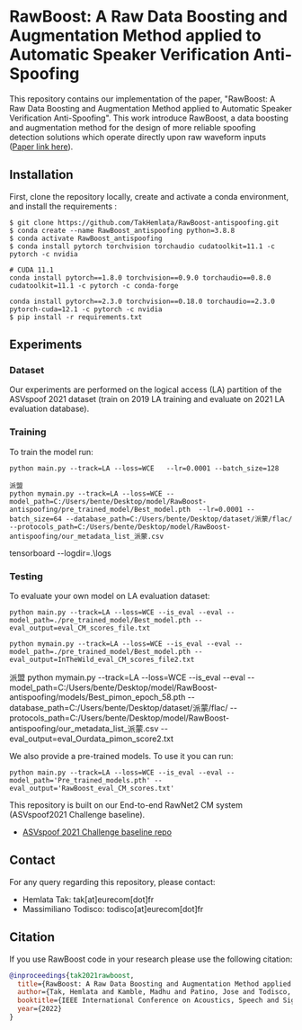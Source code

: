 RawBoost: A Raw Data Boosting and Augmentation Method applied to Automatic Speaker Verification Anti-Spoofing
===============
This repository contains our implementation of the paper, "RawBoost: A Raw Data Boosting and Augmentation Method applied to Automatic Speaker Verification Anti-Spoofing". This work introduce RawBoost, a data boosting and augmentation method for the design of more reliable spoofing detection solutions which operate directly upon raw waveform inputs ([Paper link here](https://arxiv.org/pdf/2111.04433.pdf)).


## Installation
First, clone the repository locally, create and activate a conda environment, and install the requirements :
```
$ git clone https://github.com/TakHemlata/RawBoost-antispoofing.git
$ conda create --name RawBoost_antispoofing python=3.8.8
$ conda activate RawBoost_antispoofing
$ conda install pytorch torchvision torchaudio cudatoolkit=11.1 -c pytorch -c nvidia

# CUDA 11.1
conda install pytorch==1.8.0 torchvision==0.9.0 torchaudio==0.8.0 cudatoolkit=11.1 -c pytorch -c conda-forge

conda install pytorch==2.3.0 torchvision==0.18.0 torchaudio==2.3.0 pytorch-cuda=12.1 -c pytorch -c nvidia
$ pip install -r requirements.txt
```


## Experiments

### Dataset
Our experiments are performed on the logical access (LA) partition of the ASVspoof 2021 dataset (train on 2019 LA training and evaluate on 2021 LA evaluation database).

### Training
To train the model run:
```
python main.py --track=LA --loss=WCE   --lr=0.0001 --batch_size=128

派盟
python mymain.py --track=LA --loss=WCE --model_path=C:/Users/bente/Desktop/model/RawBoost-antispoofing/pre_trained_model/Best_model.pth  --lr=0.0001 --batch_size=64 --database_path=C:/Users/bente/Desktop/dataset/派蒙/flac/ --protocols_path=C:/Users/bente/Desktop/model/RawBoost-antispoofing/our_metadata_list_派蒙.csv
```
tensorboard --logdir=.\logs
### Testing

To evaluate your own model on LA evaluation dataset:

```
python main.py --track=LA --loss=WCE --is_eval --eval --model_path=./pre_trained_model/Best_model.pth --eval_output=eval_CM_scores_file.txt

python mymain.py --track=LA --loss=WCE --is_eval --eval --model_path=./pre_trained_model/Best_model.pth --eval_output=InTheWild_eval_CM_scores_file2.txt
```
派盟
python mymain.py --track=LA --loss=WCE --is_eval --eval --model_path=C:/Users/bente/Desktop/model/RawBoost-antispoofing/models/Best_pimon_epoch_58.pth --database_path=C:/Users/bente/Desktop/dataset/派蒙/flac/ --protocols_path=C:/Users/bente/Desktop/model/RawBoost-antispoofing/our_metadata_list_派蒙.csv --eval_output=eval_Ourdata_pimon_score2.txt


We also provide a pre-trained models. To use it you can run: 
```
python main.py --track=LA --loss=WCE --is_eval --eval --model_path='Pre_trained_models.pth' --eval_output='RawBoost_eval_CM_scores.txt'
```

This repository is built on our End-to-end RawNet2 CM system (ASVspoof2021 Challenge baseline).
- [ASVspoof 2021 Challenge baseline repo](https://github.com/asvspoof-challenge/2021/tree/main/LA/Baseline-RawNet2)


## Contact
For any query regarding this repository, please contact:
- Hemlata Tak: tak[at]eurecom[dot]fr
- Massimiliano Todisco: todisco[at]eurecom[dot]fr

## Citation
If you use RawBoost code in your research please use the following citation:

```bibtex
@inproceedings{tak2021rawboost,
  title={RawBoost: A Raw Data Boosting and Augmentation Method applied to Automatic Speaker Verification Anti-Spoofing},
  author={Tak, Hemlata and Kamble, Madhu and Patino, Jose and Todisco, Massimiliano and Evans, Nicholas},
  booktitle={IEEE International Conference on Acoustics, Speech and Signal Processing (ICASSP)},
  year={2022}
}
```

